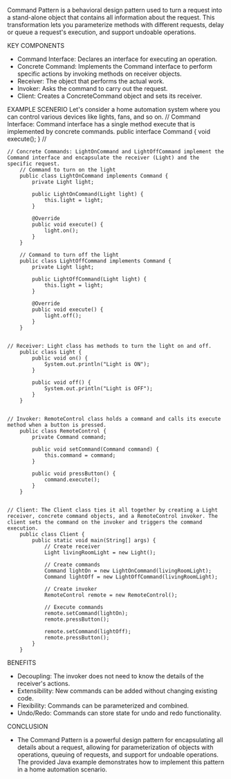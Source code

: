  Command Pattern is a behavioral design pattern used to turn a request into a stand-alone object that contains all information about the request. This transformation lets you parameterize methods with different requests, delay or queue a request's execution, and support undoable operations.

KEY COMPONENTS
   - Command Interface: Declares an interface for executing an operation.
   - Concrete Command: Implements the Command interface to perform specific actions by invoking methods on receiver objects.
   - Receiver: The object that performs the actual work.
   - Invoker: Asks the command to carry out the request.
   - Client: Creates a ConcreteCommand object and sets its receiver.

EXAMPLE SCENERIO
Let's consider a home automation system where you can control various devices like lights, fans, and so on.
    // Command Interface: Command interface has a single method execute that is implemented by concrete commands.
        public interface Command {
            void execute();
        }
        // 


    // Concrete Commands: LightOnCommand and LightOffCommand implement the Command interface and encapsulate the receiver (Light) and the specific request.
        // Command to turn on the light
        public class LightOnCommand implements Command {
            private Light light;

            public LightOnCommand(Light light) {
                this.light = light;
            }

            @Override
            public void execute() {
                light.on();
            }
        }

        // Command to turn off the light
        public class LightOffCommand implements Command {
            private Light light;

            public LightOffCommand(Light light) {
                this.light = light;
            }

            @Override
            public void execute() {
                light.off();
            }
        }


    // Receiver: Light class has methods to turn the light on and off.
        public class Light {
            public void on() {
                System.out.println("Light is ON");
            }

            public void off() {
                System.out.println("Light is OFF");
            }
        }


    // Invoker: RemoteControl class holds a command and calls its execute method when a button is pressed.
        public class RemoteControl {
            private Command command;

            public void setCommand(Command command) {
                this.command = command;
            }

            public void pressButton() {
                command.execute();
            }
        }


    // Client: The Client class ties it all together by creating a Light receiver, concrete command objects, and a RemoteControl invoker. The client sets the command on the invoker and triggers the command execution.
        public class Client {
            public static void main(String[] args) {
                // Create receiver
                Light livingRoomLight = new Light();

                // Create commands
                Command lightOn = new LightOnCommand(livingRoomLight);
                Command lightOff = new LightOffCommand(livingRoomLight);

                // Create invoker
                RemoteControl remote = new RemoteControl();

                // Execute commands
                remote.setCommand(lightOn);
                remote.pressButton();

                remote.setCommand(lightOff);
                remote.pressButton();
            }
        }


BENEFITS
 - Decoupling: The invoker does not need to know the details of the receiver's actions.
 - Extensibility: New commands can be added without changing existing code.
- Flexibility: Commands can be parameterized and combined.
 - Undo/Redo: Commands can store state for undo and redo functionality.

CONCLUSION
- The Command Pattern is a powerful design pattern for encapsulating all details about a request, allowing for parameterization of objects with operations, queuing of requests, and support for undoable operations. The provided Java example demonstrates how to implement this pattern in a home automation scenario.
